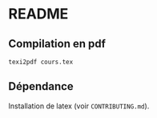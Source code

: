 # README

## Compilation en pdf

```
texi2pdf cours.tex
```

## Dépendance 
Installation de latex (voir `CONTRIBUTING.md`).
